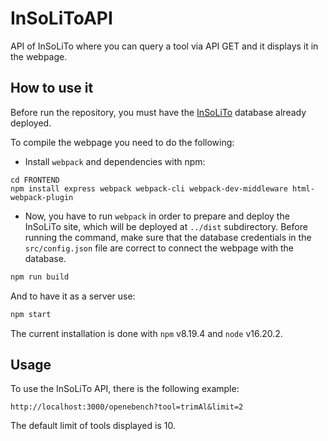 # InSoLiToAPI
API of InSoLiTo where you can query a tool via API GET and it displays it in the webpage.

## How to use it
Before run the repository, you must have the [InSoLiTo](https://github.com/inab/InSoLiTo) database already deployed.

To compile the webpage you need to do the following:

* Install `webpack` and dependencies with npm:

```
cd FRONTEND
npm install express webpack webpack-cli webpack-dev-middleware html-webpack-plugin
```

* Now, you have to run `webpack` in order to prepare and deploy the InSoLiTo site, which will be deployed at `../dist` subdirectory. Before running the command, make sure that the database credentials in the `src/config.json` file are correct to connect the webpage with the database.

```bash
npm run build
```

And to have it as a server use:

```bash
npm start
```

The current installation is done with `npm` v8.19.4 and `node` v16.20.2.

## Usage

To use the InSoLiTo API, there is the following example:

```
http://localhost:3000/openebench?tool=trimAl&limit=2
```

The default limit of tools displayed is 10.
